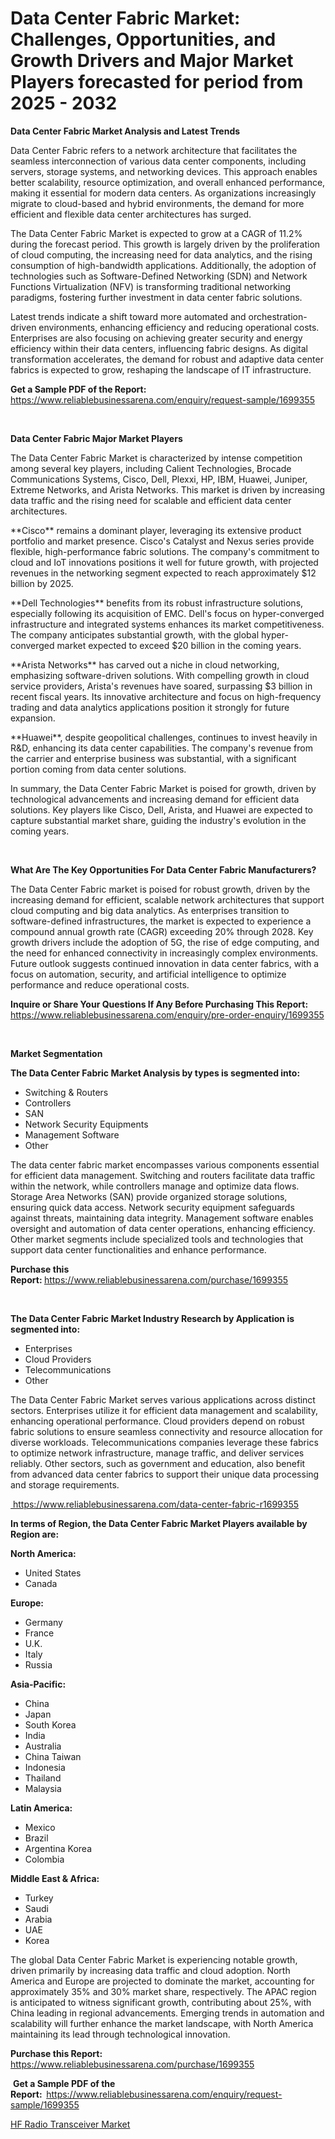<p><h1>Data Center Fabric Market: Challenges, Opportunities, and Growth Drivers and Major Market Players forecasted for period from 2025 - 2032</h1></p><p><strong>Data Center Fabric Market Analysis and Latest Trends</strong></p>
<p><p>Data Center Fabric refers to a network architecture that facilitates the seamless interconnection of various data center components, including servers, storage systems, and networking devices. This approach enables better scalability, resource optimization, and overall enhanced performance, making it essential for modern data centers. As organizations increasingly migrate to cloud-based and hybrid environments, the demand for more efficient and flexible data center architectures has surged.</p><p>The Data Center Fabric Market is expected to grow at a CAGR of 11.2% during the forecast period. This growth is largely driven by the proliferation of cloud computing, the increasing need for data analytics, and the rising consumption of high-bandwidth applications. Additionally, the adoption of technologies such as Software-Defined Networking (SDN) and Network Functions Virtualization (NFV) is transforming traditional networking paradigms, fostering further investment in data center fabric solutions.</p><p>Latest trends indicate a shift toward more automated and orchestration-driven environments, enhancing efficiency and reducing operational costs. Enterprises are also focusing on achieving greater security and energy efficiency within their data centers, influencing fabric designs. As digital transformation accelerates, the demand for robust and adaptive data center fabrics is expected to grow, reshaping the landscape of IT infrastructure.</p></p>
<p><strong>Get a Sample PDF of the Report:&nbsp;</strong> <a href="https://www.reliablebusinessarena.com/enquiry/request-sample/1699355?utm_campaign=1892&utm_medium=2&utm_source=Github&utm_content=ia&utm_term=09012025&utm_id=data-center-fabric">https://www.reliablebusinessarena.com/enquiry/request-sample/1699355</a></p>
<p>&nbsp;</p>
<p><strong>Data Center Fabric Major Market Players</strong></p>
<p><p>The Data Center Fabric Market is characterized by intense competition among several key players, including Calient Technologies, Brocade Communications Systems, Cisco, Dell, Plexxi, HP, IBM, Huawei, Juniper, Extreme Networks, and Arista Networks. This market is driven by increasing data traffic and the rising need for scalable and efficient data center architectures.</p><p>**Cisco** remains a dominant player, leveraging its extensive product portfolio and market presence. Cisco's Catalyst and Nexus series provide flexible, high-performance fabric solutions. The company's commitment to cloud and IoT innovations positions it well for future growth, with projected revenues in the networking segment expected to reach approximately $12 billion by 2025.</p><p>**Dell Technologies** benefits from its robust infrastructure solutions, especially following its acquisition of EMC. Dell's focus on hyper-converged infrastructure and integrated systems enhances its market competitiveness. The company anticipates substantial growth, with the global hyper-converged market expected to exceed $20 billion in the coming years.</p><p>**Arista Networks** has carved out a niche in cloud networking, emphasizing software-driven solutions. With compelling growth in cloud service providers, Arista's revenues have soared, surpassing $3 billion in recent fiscal years. Its innovative architecture and focus on high-frequency trading and data analytics applications position it strongly for future expansion.</p><p>**Huawei**, despite geopolitical challenges, continues to invest heavily in R&D, enhancing its data center capabilities. The company's revenue from the carrier and enterprise business was substantial, with a significant portion coming from data center solutions.</p><p>In summary, the Data Center Fabric Market is poised for growth, driven by technological advancements and increasing demand for efficient data solutions. Key players like Cisco, Dell, Arista, and Huawei are expected to capture substantial market share, guiding the industry's evolution in the coming years.</p></p>
<p>&nbsp;</p>
<p><strong>What Are The Key Opportunities For Data Center Fabric Manufacturers?</strong></p>
<p><p>The Data Center Fabric market is poised for robust growth, driven by the increasing demand for efficient, scalable network architectures that support cloud computing and big data analytics. As enterprises transition to software-defined infrastructures, the market is expected to experience a compound annual growth rate (CAGR) exceeding 20% through 2028. Key growth drivers include the adoption of 5G, the rise of edge computing, and the need for enhanced connectivity in increasingly complex environments. Future outlook suggests continued innovation in data center fabrics, with a focus on automation, security, and artificial intelligence to optimize performance and reduce operational costs.</p></p>
<p><strong>Inquire or Share Your Questions If Any Before Purchasing This Report:</strong> <a href="https://www.reliablebusinessarena.com/enquiry/pre-order-enquiry/1699355?utm_campaign=1892&utm_medium=2&utm_source=Github&utm_content=ia&utm_term=09012025&utm_id=data-center-fabric">https://www.reliablebusinessarena.com/enquiry/pre-order-enquiry/1699355</a></p>
<p>&nbsp;</p>
<p><strong>Market Segmentation</strong></p>
<p><strong>The Data Center Fabric Market Analysis by types is segmented into:</strong></p>
<p><ul><li>Switching & Routers</li><li>Controllers</li><li>SAN</li><li>Network Security Equipments</li><li>Management Software</li><li>Other</li></ul></p>
<p><p>The data center fabric market encompasses various components essential for efficient data management. Switching and routers facilitate data traffic within the network, while controllers manage and optimize data flows. Storage Area Networks (SAN) provide organized storage solutions, ensuring quick data access. Network security equipment safeguards against threats, maintaining data integrity. Management software enables oversight and automation of data center operations, enhancing efficiency. Other market segments include specialized tools and technologies that support data center functionalities and enhance performance.</p></p>
<p><strong>Purchase this Report:&nbsp;</strong><a href="https://www.reliablebusinessarena.com/purchase/1699355?utm_campaign=1892&utm_medium=2&utm_source=Github&utm_content=ia&utm_term=09012025&utm_id=data-center-fabric">https://www.reliablebusinessarena.com/purchase/1699355</a></p>
<p>&nbsp;</p>
<p><strong>The Data Center Fabric Market Industry Research by Application is segmented into:</strong></p>
<p><ul><li>Enterprises</li><li>Cloud Providers</li><li>Telecommunications</li><li>Other</li></ul></p>
<p><p>The Data Center Fabric Market serves various applications across distinct sectors. Enterprises utilize it for efficient data management and scalability, enhancing operational performance. Cloud providers depend on robust fabric solutions to ensure seamless connectivity and resource allocation for diverse workloads. Telecommunications companies leverage these fabrics to optimize network infrastructure, manage traffic, and deliver services reliably. Other sectors, such as government and education, also benefit from advanced data center fabrics to support their unique data processing and storage requirements.</p></p>
<p><a href="https://www.reliablebusinessarena.com/data-center-fabric-r1699355?utm_campaign=1892&utm_medium=2&utm_source=Github&utm_content=ia&utm_term=09012025&utm_id=data-center-fabric">&nbsp;https://www.reliablebusinessarena.com/data-center-fabric-r1699355</a></p>
<p><strong>In terms of Region, the Data Center Fabric Market Players available by Region are:</strong></p>
<p>
    <p> <strong> North America: </strong>
        <ul>
            <li>United States</li>
            <li>Canada</li>
        </ul>
        </p> 
    <p> <strong> Europe: </strong>
        <ul>
            <li>Germany</li>
            <li>France</li>
            <li>U.K.</li>
            <li>Italy</li>
            <li>Russia</li>
        </ul>
        </p> 
    <p> <strong> Asia-Pacific: </strong>
        <ul>
            <li>China</li>
            <li>Japan</li>
            <li>South Korea</li>
            <li>India</li>
            <li>Australia</li>
            <li>China Taiwan</li>
            <li>Indonesia</li>
            <li>Thailand</li>
            <li>Malaysia</li>
        </ul>
        </p> 
    <p> <strong> Latin America: </strong>
        <ul>
            <li>Mexico</li>
            <li>Brazil</li>
            <li>Argentina Korea</li>
            <li>Colombia</li>
        </ul>
        </p> 
    <p> <strong> Middle East & Africa: </strong>
        <ul>
            <li>Turkey</li>
            <li>Saudi</li>
            <li>Arabia</li>
            <li>UAE</li>
            <li>Korea</li>
        </ul>
    </p>
    </p>
<p><p>The global Data Center Fabric Market is experiencing notable growth, driven primarily by increasing data traffic and cloud adoption. North America and Europe are projected to dominate the market, accounting for approximately 35% and 30% market share, respectively. The APAC region is anticipated to witness significant growth, contributing about 25%, with China leading in regional advancements. Emerging trends in automation and scalability will further enhance the market landscape, with North America maintaining its lead through technological innovation.</p></p>
<p><strong>Purchase this Report: </strong><a href="https://www.reliablebusinessarena.com/purchase/1699355?utm_campaign=1892&utm_medium=2&utm_source=Github&utm_content=ia&utm_term=09012025&utm_id=data-center-fabric">https://www.reliablebusinessarena.com/purchase/1699355</a></p>
<p>&nbsp;<strong>Get a Sample PDF of the Report:&nbsp;&nbsp;</strong><a href="https://www.reliablebusinessarena.com/enquiry/request-sample/1699355?utm_campaign=1892&utm_medium=2&utm_source=Github&utm_content=ia&utm_term=09012025&utm_id=data-center-fabric">https://www.reliablebusinessarena.com/enquiry/request-sample/1699355</a></p>
<p><strong></strong></p>
<p><p><a href="https://github.com/provorikovar/Market-Research-Report-List-6/blob/main/hf-radio-transceiver-market.md?utm_campaign=1892&utm_medium=2&utm_source=Github&utm_content=ia&utm_term=09012025&utm_id=data-center-fabric">HF Radio Transceiver Market</a></p></p>
